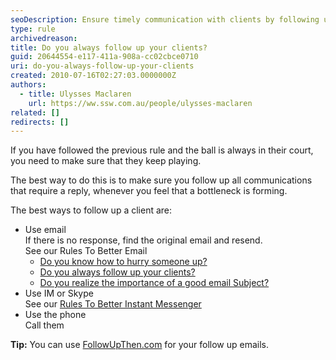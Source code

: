 ```yaml
---
seoDescription: Ensure timely communication with clients by following up on outstanding matters via email, IM/Skype, or phone calls.
type: rule
archivedreason:
title: Do you always follow up your clients?
guid: 20644554-e117-411a-908a-cc02cbce0710
uri: do-you-always-follow-up-your-clients
created: 2010-07-16T02:27:03.0000000Z
authors:
  - title: Ulysses Maclaren
    url: https://ww.ssw.com.au/people/ulysses-maclaren
related: []
redirects: []
---
```


If you have followed the previous rule and the ball is always in their court, you need to make sure that they keep playing.

The best way to do this is to make sure you follow up all communications that require a reply, whenever you feel that a bottleneck is forming.

The best ways to follow up a client are:

<!--endintro-->

- Use email  
  If there is no response, find the original email and resend.  
  See our Rules To Better Email
  - [Do you know how to hurry someone up?](/do-you-know-how-to-follow-up-an-unanswered-email)
  - [Do you always follow up your clients?](/do-you-follow-up-emails-effectively)
  - [Do you realize the importance of a good email Subject?](/do-you-realize-the-importance-of-a-good-email-subject)
- Use IM or Skype  
  See our [Rules To Better Instant Messenger](/rules-to-better-im)
- Use the phone  
  Call them

**Tip:** You can use [FollowUpThen.com](https://www.followupthen.com/) for your follow up emails.
